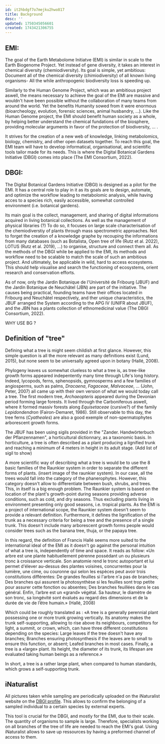 ```yaml
---
id: it2hbdgf7o7mejku2hwo817
title: Background
desc: ''
updated: 1750345056601
created: 1743421306755
---
```

## EMI:

The goal of the Earth Metabolome Initiatve (EMI) is similar in scale to the Earth Biogenome Project. Yet instead of gene diversity, it takes an interest in chemical diversity (chemiodiversity). Its goal is simple, yet ambitious: Document all of the chemical diversity (chimiodiversity) of all known living organisms- All the while anthropogenic biodiversity loss is speeding up.

Similarly to the Human Genome Project, which was an ambitious project aswell, the means necessary to achieve the goal of the EMI are massive and wouldn't have been possible without the collaboration of many teams from around the world. Yet the benefits Humanity sowed from it were enormous (bioarcheology, evolution, forensic sciences, animal husbandry, ...).
Like the Human Genome project, the EMI should benefit  human society as a whole, by helping better understand the chemical fundations of the biosphere, providing molecular arguments in favor of the protection of biodiversity, ... .

It strives for the creation of a new web of knowledge, linking metabolomics, biology, chemistry, and other open datasets together.
To reach this goal, the EMI team will have to develop  informatical, organisational, and scientific tools tailor made for its needs.
This is where the Digital Botanical Gardens Initiative (DBGI) comes into place (The EMI Consortium, 2022).


## DBGI:

The Digital Botanical Gardens Initiative (DBGI) is designed as a pilot for the EMI. It has a central role to play in it as its goals are to design, automate, and optimize the workflow leading to metabolomic analysis, while having acces to a species rich, easily accessible, somewhat controlled environment (i.e. botanical gardens).

Its main goal is the collect, management, and sharing of digital informations acquired in living botanical collections. As well as the management of physical libraries (?)
 To do so, it focuses on large scale characterisation of the chemiodiverstiy of plants through mass spectrometric approaches.
Not to forget the creation of a knowledge graphe by recouping the informations from many databases (such as Botalista, Open tree of life (Rutz et al. 2022), LOTUS (Rutz et al. 2019), ...) to organise, structure and connect them all.
As the methods of the DBGI while be applied to the EMI, its methods and workflow need to be scalable to match the scale of such an ambitious project. And ultimately, be applicable in wild, hard to access ecosystems.
This should help visualise and search the functioning of ecosystems, orient research and conservation efforts.


As of now, only the Jardin Botanique de l'Université de Fribourg (JBUF) and the Jardin Botanique de Neuchâtel (JBN) are part of the initiative. The causes being practical, founding teams have their offices located in Fribourg and Neuchâtel respectively, and ther unique characteristics, the JBUF arranged the System according to the APG IV (UNIFR about JBUF), and the JBN has a plants collection of ethnomedicinal value (The DBGI Consortium, 2022).

WHY USE BG ?

## Definition of "tree"

Defining what a tree is might seem childish at first glance. However, this simple question is all the more relevant as many definitions exist (Lund, 2015), but none seem to be universally agreed upon in botany (Hallé, 2008).

Phylogeny leaves us somewhat clueless to what a tree is, as tree-like growth forms appeared indepentently many time through Life's long history. Indeed, lycopods, ferns, sphenopsids, gymnosperms and a few families of angiosperms, such as palms, _Dracaena_, _Fagaceae_, _Malvaceae_, ... (John, Peter, 2007) all came up with their own version of what we would today call a tree. The first modern tree, _Archaeopteris_ appeared during the Devonian period forming large forests. It lived through the Carboniferous aswell, where it formed massiv forests along _Equisetaceae_ (cursive?) of the family _Lepidondendron_ (Fairon-Demaret, 1986). Still observable to this day, the tree ferns (_Cyatheales_) are also a good exemple of non-spermatophytes arborescent growth forms.

The JBUF has been using sigils provided in the "Zander. Handwörterbuch der Pflanzennamen", a horticultural dictionnary, as a taxonomic basis. In horticulture, a tree is often described as a plant producing a lignified trunk and reaching a minimum of 4 meters in height in its adult stage. 
(Add list of sigil to show)

A more scientific way of describing what a tree is would be to use the 8 basic families of the Raunkier system in order to separate the different forms of plants. (insert image of the raunkier system). In our case, all the trees would fall into the category of the phanerophytes. However, this category doesn't allow to differentiate between bush, shrubs, and trees. This, in itself is a big enough problem. The Raunkier system is based on the location of the plant's growth-point during seasons providing adverse conditions, such as cold, and dry seasons. Thus excluding plants living in environment presenting only good seasons, i.e. tropical plants.
As the EMI is a project of international scope, the Raunkier system doesn't seem to provide a relevant definition.
Furthermore, it defines the lignification of the trunk as a necessary criteria for being a tree and the presence of a single trunk. This doesn't include many arborescent growth forms people would consider trees such as the banana tree, thuja, or the papaya tree.


In this regard, the definition of Francis Hallé seems more suited to the international ideal of the EMI as it doesn't go against the personal intuition of what a tree is, independently of time and space.
It reads as follow: 
«Un arbre est une plante habituellement pérenne possédant un ou plusieurs tronc à croissance verticale. Son anatomie rend le tronc autoportant et lui permet d'élever au-dessus des plantes voisines, concurrentes pour la lumière, une cime, ou couronne qui selon les espèces peut avoir trois constitutions différentes: 
    De grandes feuilles si l'arbre n'a pas de branches;
    Des branches qui assurent la photosynthèse si les feuilles sont trop petite pour assurer cette fonction ou absentes;
    Des branches feuillées dans le cas général.
Enfin, l’arbre est un «grand» végétal. Sa hauteur, le diamètre de son tronc, sa longévité sont évalués au regard des dimensions et de la durée de vie de l’être humain.» (Hallé, 2008)

Which could be roughly translated as :
«A tree is a generally perennial plant possessing one or more trunk growing vertically. Its anatomy makes the trunk self-supporting, allowing to rise above its neighbours, competitors for light, a summit, or crown, which, can have three different constitutions depending on the species:
        Large leaves if the tree doesn't have any branches;
        Branches ensuring photosynthesis if the leaves are to small to ensure this function, or absent;
        Leafed branches in most cases.
Finally, a tree is a «large» plant. Its height, the diameter of its trunk, its lifespan are evaluated taking human beings as a reference.» 

In short, a tree is a rather large plant, when compared to human standards, which  grows a self-supporting trunk.

## iNaturalist
All pictures taken while sampling are periodically uploaded on the iNaturalist website on the [DBGI profile](https://www.inaturalist.org/projects/digital-botanical-gardens-initiative). This allows to confirm the belonging of a sampled individual to a certain species by external experts. 

This tool is crucial for the DBGI, and mostly for the EMI, due to their scale. The quantity of organisms to sample is large. Therefore, specialists working on all branches of the tree of life are needed to reach the EMI's goal. Using iNaturalist allows to save up ressources by having a preformed channel of access to them.
